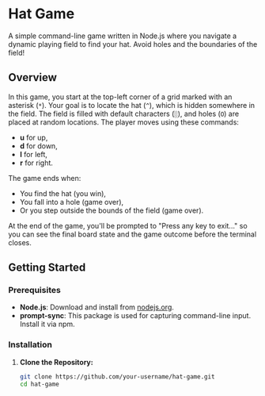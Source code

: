 # Hat Game

A simple command-line game written in Node.js where you navigate a dynamic playing field to find your hat. Avoid holes and the boundaries of the field!

## Overview

In this game, you start at the top-left corner of a grid marked with an asterisk (`*`). Your goal is to locate the hat (`^`), which is hidden somewhere in the field. The field is filled with default characters (`░`), and holes (`O`) are placed at random locations. The player moves using these commands:
- **u** for up,
- **d** for down,
- **l** for left,
- **r** for right.

The game ends when:
- You find the hat (you win),
- You fall into a hole (game over),
- Or you step outside the bounds of the field (game over).

At the end of the game, you'll be prompted to "Press any key to exit..." so you can see the final board state and the game outcome before the terminal closes.

## Getting Started

### Prerequisites

- **Node.js**: Download and install from [nodejs.org](https://nodejs.org/).
- **prompt-sync**: This package is used for capturing command-line input. Install it via npm.

### Installation

1. **Clone the Repository:**

   ```bash
   git clone https://github.com/your-username/hat-game.git
   cd hat-game
